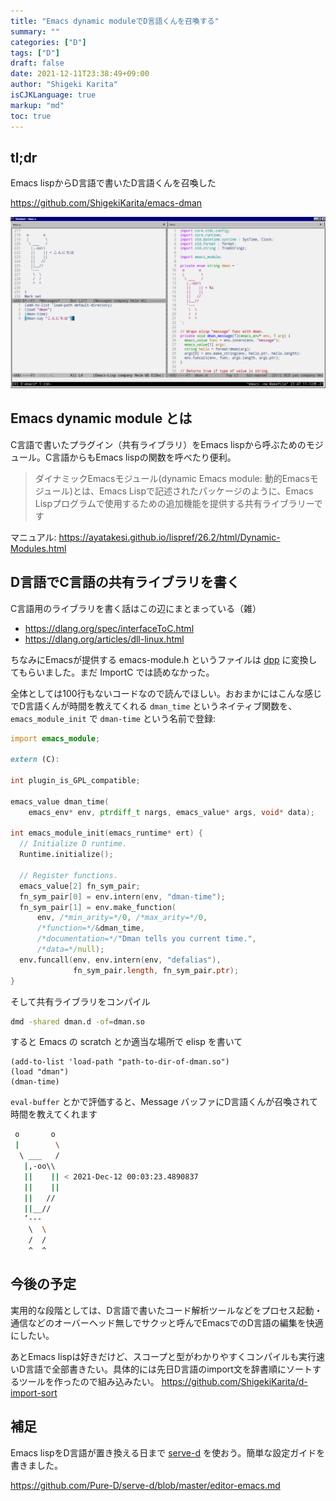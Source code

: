 ```yaml
---
title: "Emacs dynamic moduleでD言語くんを召喚する"
summary: ""
categories: ["D"]
tags: ["D"]
draft: false
date: 2021-12-11T23:38:49+09:00
author: "Shigeki Karita"
isCJKLanguage: true
markup: "md"
toc: true
---
```


## tl;dr

Emacs lispからD言語で書いたD言語くんを召喚した

https://github.com/ShigekiKarita/emacs-dman

![emacs](./emacs.png)

## Emacs dynamic module とは

C言語で書いたプラグイン（共有ライブラリ）をEmacs lispから呼ぶためのモジュール。C言語からもEmacs lispの関数を呼べたり便利。

> ダイナミックEmacsモジュール(dynamic Emacs module: 動的Emacsモジュール)とは、Emacs Lispで記述されたパッケージのように、Emacs Lispプログラムで使用するための追加機能を提供する共有ライブラリーです

マニュアル: https://ayatakesi.github.io/lispref/26.2/html/Dynamic-Modules.html


## D言語でC言語の共有ライブラリを書く

C言語用のライブラリを書く話はこの辺にまとまっている（雑）

* https://dlang.org/spec/interfaceToC.html
* https://dlang.org/articles/dll-linux.html

ちなみにEmacsが提供する emacs-module.h というファイルは [dpp](https://github.com/atilaneves/dpp) に変換してもらいました。まだ ImportC では読めなかった。

全体としては100行もないコードなので読んでほしい。おおまかにはこんな感じでD言語くんが時間を教えてくれる `dman_time` というネイティブ関数を、 `emacs_module_init` で `dman-time` という名前で登録:

```d
import emacs_module;

extern (C):

int plugin_is_GPL_compatible;

emacs_value dman_time(
    emacs_env* env, ptrdiff_t nargs, emacs_value* args, void* data);

int emacs_module_init(emacs_runtime* ert) {
  // Initialize D runtime.
  Runtime.initialize();

  // Register functions.
  emacs_value[2] fn_sym_pair;
  fn_sym_pair[0] = env.intern(env, "dman-time");
  fn_sym_pair[1] = env.make_function(
      env, /*min_arity=*/0, /*max_arity=*/0,
      /*function=*/&dman_time,
      /*documentation=*/"Dman tells you current time.",
      /*data=*/null);
  env.funcall(env, env.intern(env, "defalias"),
              fn_sym_pair.length, fn_sym_pair.ptr);
}
```

そして共有ライブラリをコンパイル

```bash
dmd -shared dman.d -of=dman.so
```

すると Emacs の scratch とか適当な場所で elisp を書いて

```elisp
(add-to-list 'load-path "path-to-dir-of-dman.so")
(load "dman")
(dman-time)
```

`eval-buffer` とかで評価すると、Message バッファにD言語くんが召喚されて時間を教えてくれます

```bash
 o       o
 |        \
  \ ___   /
   |,-oo\\
   ||    || < 2021-Dec-12 00:03:23.4890837
   ||    ||
   ||   //
   ||__//
   ’---
    \  \
    /  /
    ^  ^
```

## 今後の予定

実用的な段階としては、D言語で書いたコード解析ツールなどをプロセス起動・通信などのオーバーヘッド無しでサクッと呼んでEmacsでのD言語の編集を快適にしたい。

あとEmacs lispは好きだけど、スコープと型がわかりやすくコンパイルも実行速いD言語で全部書きたい。具体的には先日D言語のimport文を辞書順にソートするツールを作ったので組み込みたい。 https://github.com/ShigekiKarita/d-import-sort

## 補足

Emacs lispをD言語が置き換える日まで [serve-d](https://github.com/Pure-D/serve-d) を使おう。簡単な設定ガイドを書きました。

https://github.com/Pure-D/serve-d/blob/master/editor-emacs.md
